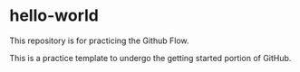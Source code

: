 # hello-world
This repository is for practicing the Github Flow.

This is a practice template to undergo the getting started portion of GitHub.
